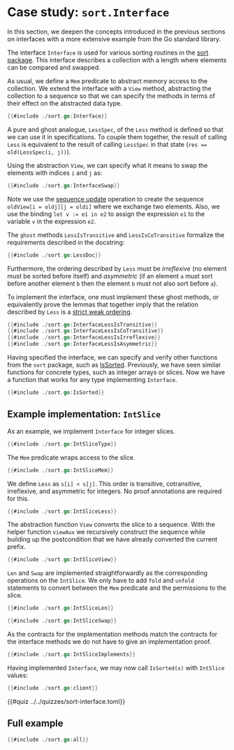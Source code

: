 # Case study: `sort.Interface`

In this section, we deepen the concepts introduced in the previous sections on interfaces with a more extensive example from the Go standard library.

The interface `Interface` is used for various sorting routines in the [sort package](https://pkg.go.dev/sort).
This interface describes a collection with a length where elements can be compared and swapped.

<!-- abstracting over different types and orders -->

As usual, we define a `Mem` predicate to abstract memory access to the collection.
We extend the interface with a `View` method, abstracting the collection to a sequence so that we can specify the methods in terms of their effect on the abstracted data type.
``` go
{{#include ./sort.go:Interface}}
```
A pure and ghost analogue, `LessSpec`, of the `Less` method is defined so that we can use it in specifications.
To couple them together, the result of calling `Less` is equivalent to the result of calling `LessSpec` in that state (`res == old(LessSpec(i, j))`).


Using the abstraction `View`, we can specify what it means to swap the elements with indices `i` and `j` as:
``` go
{{#include ./sort.go:InterfaceSwap}}
```
Note we use the [sequence update](../reference-mathematical-types.md) operation to create the sequence `oldView[i = oldj][j = oldi]` where we exchange two elements.
Also, we use the binding `let v := e1 in e2` to assign the expression `e1` to the variable `v` in the expression `e2`.


The `ghost` methods `LessIsTransitive` and `LessIsCoTransitive` formalize the requirements described in the docstring:
``` go
{{#include ./sort.go:LessDoc}}
```
Furthermore, the ordering described by `Less` must be _irreflexive_ (no element must be sorted before itself) and _asymmetric_ (if an element `a` must sort before another element `b` then the element `b` must not also sort before `a`).

To implement the interface, one must implement these ghost methods, or equivalently prove the lemmas that together imply that the relation described by `Less` is a [strict weak ordering](https://en.wikipedia.org/wiki/Weak_ordering#Strict_weak_orderings).

``` go
{{#include ./sort.go:InterfaceLessIsTransitive}}
{{#include ./sort.go:InterfaceLessIsCoTransitive}}
{{#include ./sort.go:InterfaceLessIsIrreflexive}}
{{#include ./sort.go:InterfaceLessIsAsymmetric}}
```

Having specified the interface, we can specify and verify other functions from the `sort` package, such as
[IsSorted](https://cs.opensource.google/go/go/+/refs/tags/go1.24.0:src/sort/sort.go;l=108).
Previously, we have seen similar functions for concrete types, such as integer arrays or slices.
Now we have a function that works for any type implementing `Interface`.
``` go
{{#include ./sort.go:IsSorted}}
```
  
## Example implementation: `IntSlice`
As an example, we implement `Interface` for integer slices.
``` go
{{#include ./sort.go:IntSliceType}}
```
The `Mem` predicate wraps access to the slice.
``` go
{{#include ./sort.go:IntSliceMem}}
```

We define `Less` as `s[i] < s[j]`.
This order is transitive, cotransitive, irreflexive, and asymmetric for integers.
No proof annotations are required for this.
``` go
{{#include ./sort.go:IntSliceLess}}

```

The abstraction function `View` converts the slice to a sequence.
With the helper function `viewAux` we recursively construct the sequence while building up the postcondition that we have already converted the current prefix.
<!-- - (must use unfolding there) -->
``` go
{{#include ./sort.go:IntSliceView}}
```

`Len` and `Swap` are implemented straightforwardly as the corresponding operations on the `IntSlice`.
We only have to add `fold` and `unfold` statements to convert between the `Mem` predicate and the permissions to the slice.
``` go
{{#include ./sort.go:IntSliceLen}}
```
``` go
{{#include ./sort.go:IntSliceSwap}}
```

As the contracts for the implementation methods match the contracts for the interface methods we do not have to give an implementation proof.
``` go
{{#include ./sort.go:IntSliceImplements}}
```

Having implemented `Interface`, we may now call `IsSorted(x)` with `IntSlice` values:
``` go
{{#include ./sort.go:client}}
```

{{#quiz ../../quizzes/sort-interface.toml}}

## Full example

``` go verifies
{{#include ./sort.go:all}}
```

<!-- [^1]: A -->
<!-- [strict weak ordering](https://en.wikipedia.org/wiki/Weak_ordering#Strict_weak_orderings) is often defined as a strict partial order where the incomparability relation forms a equivalence relation. -->
<!-- Transitive, CoTransitive, Irreflexive, Asymmetric -->
<!-- (not minimal) -->
